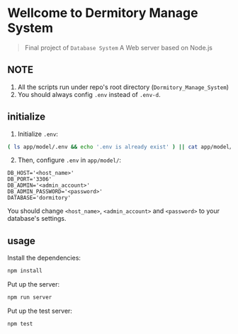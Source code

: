 # Wellcome to Dermitory Manage System
> Final project of `Database System`
> A Web server based on Node.js
## NOTE
1. All the scripts run under repo's root directory (`Dormitory_Manage_System`)
2. You should always config `.env` instead of `.env-d`.

## initialize
1. Initialize `.env`:
``` bash
( ls app/model/.env && echo '.env is already exist' ) || cat app/model/.env-d > app/model/.env
```
2. Then, configure `.env` in `app/model/`:
``` properties
DB_HOST='<host_name>'
DB_PORT='3306'
DB_ADMIN='<admin_account>'
DB_ADMIN_PASSWORD='<password>'
DATABASE='dormitory'
```
You should change `<host_name>`, `<admin_account>` and `<password>` to your database's settings.

## usage
Install the dependencies:
``` bash
npm install
```

Put up the server:
``` bash
npm run server
```

Put up the test server:
``` bash
npm test
```
